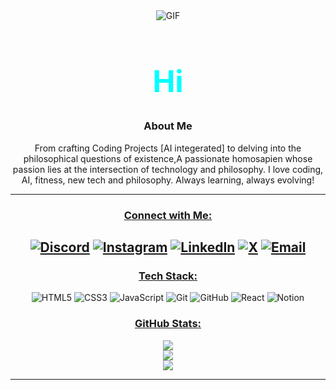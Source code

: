 <div align="center">
  <img src="https://media.giphy.com/media/v1.Y2lkPTc5MGI3NjExNW1rZ2t0cnlnYWEzaW1na3U0cDY2bnNlZHhxYjFqdnJvZHJraTZyYSZlcD12MV9naWZzX3NlYXJjaCZjdD1n/AFdcYElkoNAUE/giphy.gif" alt="GIF">
  
  <h1 style="color: #00FFFF; font-size: 3rem; font-weight: bold;">Hi</h1>

### About Me
From crafting Coding Projects [AI integerated] to delving into the philosophical questions of existence,A passionate homosapien whose passion lies at the intersection of technology and philosophy.  I love coding, AI, fitness, new tech and  philosophy. Always learning, always evolving!

</div>

 ---

<div align="center">

### <u>Connect with Me:</u>

[![Discord](https://img.shields.io/badge/Discord-%237289DA.svg?logo=discord&logoColor=white)](https://discord.gg/ypQKJyh7) 
[![Instagram](https://img.shields.io/badge/Instagram-%23E4405F.svg?logo=Instagram&logoColor=white)](https://instagram.com/nishan.100) 
[![LinkedIn](https://img.shields.io/badge/LinkedIn-%230077B5.svg?logo=linkedin&logoColor=white)](https://www.linkedin.com/in/nishan-579782284/) 
[![X](https://img.shields.io/badge/X-black.svg?logo=X&logoColor=white)](https://x.com/nishan_tw) 
[![Email](https://img.shields.io/badge/Email-D14836?logo=gmail&logoColor=white)](mailto:nishannarban001@gmail.com) 
---
  
### <u>Tech Stack:</u>
![HTML5](https://img.shields.io/badge/html5-%23E34F26.svg?style=flat&logo=html5&logoColor=white) 
![CSS3](https://img.shields.io/badge/css3-%231572B6.svg?style=flat&logo=css3&logoColor=white) 
![JavaScript](https://img.shields.io/badge/javascript-%23323330.svg?style=flat&logo=javascript&logoColor=%23F7DF1E) 
![Git](https://img.shields.io/badge/git-%23F05033.svg?style=flat&logo=git&logoColor=white) 
![GitHub](https://img.shields.io/badge/github-%23121011.svg?style=flat&logo=github&logoColor=white) 
![React](https://img.shields.io/badge/react-%2320232a.svg?style=flat&logo=react&logoColor=%2361DAFB) 
![Notion](https://img.shields.io/badge/Notion-%23000000.svg?style=flat&logo=notion&logoColor=white) 

### <u>GitHub Stats:</u>
![](https://github-readme-stats.vercel.app/api?username=Nishan-Narvan&theme=blue-green&hide_border=false&include_all_commits=false&count_private=false)<br/>
![](https://nirzak-streak-stats.vercel.app/?user=Nishan-Narvan&theme=blue-green&hide_border=false)<br/>
![](https://github-readme-stats.vercel.app/api/top-langs/?username=Nishan-Narvan&theme=blue-green&hide_border=false&include_all_commits=false&count_private=false&layout=compact)


---

</div>
